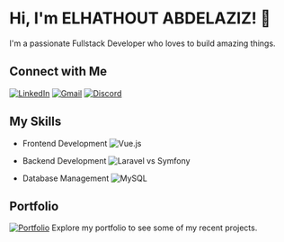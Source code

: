 # Hi, I'm ELHATHOUT ABDELAZIZ! 👋

I'm a passionate Fullstack Developer who loves to build amazing things. 

## Connect with Me

[![LinkedIn](https://img.shields.io/badge/LinkedIn-Connect-blue?style=for-the-badge&logo=linkedin)](https://www.linkedin.com/in/elhathout-abdelaziz-191290208)
[![Gmail](https://img.shields.io/badge/Gmail-Email-red?style=for-the-badge&logo=gmail)](mailto:abdelaazizeelhathoute.2018@gmail.com)
[![Discord](https://img.shields.io/badge/Discord-Chat-green?style=for-the-badge&logo=discord)](https://discordapp.com/elhathoutabdelaziz)

## My Skills

- Frontend Development 
  ![Vue.js](https://upload.wikimedia.org/wikipedia/commons/thumb/9/95/Vue.js_Logo_2.svg/1200px-Vue.js_Logo_2.svg.png)

- Backend Development
  ![Laravel vs Symfony](https://www.deborahsilvermusic.com/wp-content/uploads/2021/07/laravel-vs-symfony.png)

- Database Management
  ![MySQL](https://upload.wikimedia.org/wikipedia/en/thumb/6/62/MySQL.svg/1200px-MySQL.svg.png)

## Portfolio
[![Portfolio](https://elhathoutwobz.github.io/portfolio_2024/)](https://elhathoutwobz.github.io/portfolio_2024/)
Explore my portfolio to see some of my recent projects.

